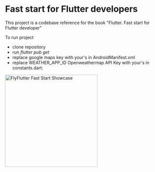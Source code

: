 <h1>Fast start for Flutter developers</h1>

This project is a codebase reference for the book "Flutter. Fast start for Flutter developer"

To run project
 * clone repository
 * run <i>flutter pub get</i>
 * replace google maps key with your's in AndroidManifest.xml
        <meta-data android:name="com.google.android.geo.API_KEY"
            android:value="<INSERT YOUR API KEY HERE>"/>
 * replace WEATHER_APP_ID Openweathermap API Key with your's in constants.dart:

<img src="https://github.com/acinonyxjubatus/flyflutter_fast_start/blob/master/showcase.gif" alt="FlyFlutter Fast Start Showcase" width="300">
